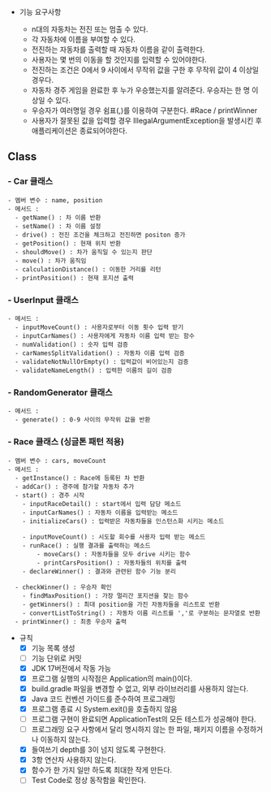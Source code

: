 - 기능 요구사항

  - n대의 자동차는 전진 또는 멈출 수 있다. 
  - 각 자동차에 이름을 부여할 수 있다. 
  - 전진하는 자동차를 출력할 때 자동차 이름을 같이 출력한다. 
  - 사용자는 몇 번의 이동을 할 것인지를 입력할 수 있어야한다.
  - 전진하는 조건은 0에서 9 사이에서 무작위 값을 구한 후 무작위 값이 4 이상일 경우다. 
  - 자동차 경주 게임을 완료한 후 누가 우승했는지를 알려준다. 우승자는 한 명 이상일 수 있다.  
  - 우승자가 여러명일 경우 쉼표(,)를 이용하여 구분한다. #Race / printWinner
  - 사용자가 잘못된 값을 입력할 경우 IllegalArgumentException을 발생시킨 후 애플리케이션은 종료되어야한다.

## Class
### - Car 클래스
    - 멤버 변수 : name, position
    - 메서드 :
      - getName() : 차 이름 반환
      - setName() : 차 이름 설정
      - drive() : 전진 조건을 체크하고 전진하면 positon 증가
      - getPosition() : 현재 위치 반환
      - shouldMove() : 차가 움직일 수 있는지 판단
      - move() : 차가 움직임
      - calculationDistance() : 이동한 거리를 리턴
      - printPosition() : 현재 포지션 출력

### - UserInput 클래스 
    - 메서드 : 
      - inputMoveCount() : 사용자로부터 이동 횟수 입력 받기
      - inputCarNames() : 사용자에게 자동차 이름 입력 받는 함수
      - numValidation() : 숫자 입력 검증
      - carNamesSplitValidation() : 자동차 이름 입력 검증
      - validateNotNullOrEmpty() : 입력값이 비어있는지 검증
      - validateNameLength() : 입력한 이름의 길이 검증

### - RandomGenerator 클래스
    - 메서드 : 
      - generate() : 0-9 사이의 무작위 값을 반환

### - Race 클래스 (싱글톤 패턴 적용)
    - 멤버 변수 : cars, moveCount
    - 메서드 : 
      - getInstance() : Race에 등록된 차 반환
      - addCar() : 경주에 참가할 자동차 추가
      - start() : 경주 시작
        - inputRaceDetail() : start에서 입력 담당 메소드
        - inputCarNames() : 자동차 이름을 입력받는 메소드
        - initializeCars() : 입력받은 자동차들을 인스턴스화 시키는 메소드
        
        - inputMoveCount() : 시도할 회수를 사용자 입력 받는 메소드
        - runRace() : 실행 결과를 출력하는 메소드
            - moveCars() : 자동차들을 모두 drive 시키는 함수
            - printCarsPosition() : 자동차들의 위치를 출력
        - declareWinner() : 결과와 관련된 함수 기능 분리

      - checkWinner() : 우승자 확인
        - findMaxPosition() : 가장 멀리간 포지션을 찾는 함수
        - getWinners() : 최대 position을 가진 자동차들을 리스트로 반환
        - convertListToString() : 자동차 이름 리스트를 ','로 구분하는 문자열로 반환
      - printWinner() : 최종 우승자 출력
        

 - 규칙
   - [x] 기능 목록 생성
    - [ ] 기능 단위로 커밋
   - [X] JDK 17버전에서 작동 가능
    - [X] 프로그램 실행의 시작점은 Application의 main()이다.
   - [X] build.gradle 파일을 변경할 수 없고, 외부 라이브러리를 사용하지 않는다.
    - [X] Java 코드 컨벤션 가이드를 준수하여 프로그래밍
   - [X] 프로그램 종료 시 System.exit()을 호출하지 않음
    - [ ] 프로그램 구현이 완료되면 ApplicationTest의 모든 테스트가 성공해야 한다.
   - [ ] 프로그래밍 요구 사항에서 달리 명시하지 않는 한 파일, 패키지 이름을 수정하거나 이동하지 않는다.
    - [X] 들여쓰기 depth를 3이 넘지 않도록 구현한다.
   - [X] 3항 연산자 사용하지 않는다.
    - [X] 함수가 한 가지 일만 하도록 최대한 작게 만든다.
    - [ ] Test Code로 정상 동작함을 확인한다.
